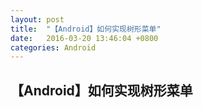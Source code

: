 ```yaml
---
layout: post
title:  "【Android】如何实现树形菜单"
date:   2016-03-20 13:46:04 +0800
categories: Android
---
```

## 【Android】如何实现树形菜单
